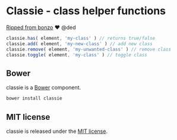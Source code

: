 # Classie - class helper functions

[Ripped from bonzo](https://github.com/ded/bonzo) :heart: @ded

``` js
classie.has( element, 'my-class' ) // returns true/false
classie.add( element, 'my-new-class' ) // add new class
classie.remove( element, 'my-unwanted-class' ) // remove class
classie.toggle( element, 'my-class' ) // toggle class
```

## Bower

classie is a [Bower](http://bower.io) component.

``` bash
bower install classie
```

## MIT license

classie is released under the [MIT license](http://desandro.mit-license.org).
